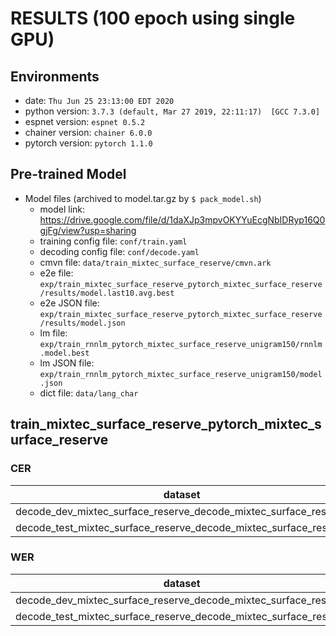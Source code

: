 # RESULTS (100 epoch using single GPU)
## Environments
- date: `Thu Jun 25 23:13:00 EDT 2020`
- python version: `3.7.3 (default, Mar 27 2019, 22:11:17)  [GCC 7.3.0]`
- espnet version: `espnet 0.5.2`
- chainer version: `chainer 6.0.0`
- pytorch version: `pytorch 1.1.0`

## Pre-trained Model
- Model files (archived to model.tar.gz by `$ pack_model.sh`)
  - model link: https://drive.google.com/file/d/1daXJp3mpvOKYYuEcgNbIDRyp16Q0gjFg/view?usp=sharing
  - training config file: `conf/train.yaml`
  - decoding config file: `conf/decode.yaml`
  - cmvn file: `data/train_mixtec_surface_reserve/cmvn.ark`
  - e2e file: `exp/train_mixtec_surface_reserve_pytorch_mixtec_surface_reserve/results/model.last10.avg.best`
  - e2e JSON file: `exp/train_mixtec_surface_reserve_pytorch_mixtec_surface_reserve/results/model.json`
  - lm file: `exp/train_rnnlm_pytorch_mixtec_surface_reserve_unigram150/rnnlm.model.best`
  - lm JSON file: `exp/train_rnnlm_pytorch_mixtec_surface_reserve_unigram150/model.json`
  - dict file: `data/lang_char`


## train_mixtec_surface_reserve_pytorch_mixtec_surface_reserve
### CER

|dataset|Snt|Wrd|Corr|Sub|Del|Ins|Err|S.Err|
|---|---|---|---|---|---|---|---|---|
|decode_dev_mixtec_surface_reserve_decode_mixtec_surface_reserve|10218|687420|89.6|6.0|4.5|2.7|13.2|87.8|
|decode_test_mixtec_surface_reserve_decode_mixtec_surface_reserve|10112|688918|89.7|5.9|4.4|2.7|13.0|87.9|

### WER

|dataset|Snt|Wrd|Corr|Sub|Del|Ins|Err|S.Err|
|---|---|---|---|---|---|---|---|---|
|decode_dev_mixtec_surface_reserve_decode_mixtec_surface_reserve|10218|165748|80.3|15.6|4.1|3.2|22.9|87.8|
|decode_test_mixtec_surface_reserve_decode_mixtec_surface_reserve|10112|166168|80.5|15.5|4.1|3.2|22.7|87.9|

